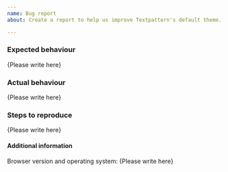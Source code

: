 ```yaml
---
name: Bug report
about: Create a report to help us improve Textpattern's default theme.

---
```


### Expected behaviour

{Please write here}

### Actual behaviour

{Please write here}

### Steps to reproduce

{Please write here}

#### Additional information

Browser version and operating system: {Please write here}
